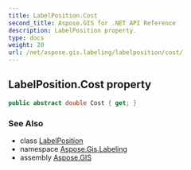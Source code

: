 ```yaml
---
title: LabelPosition.Cost
second_title: Aspose.GIS for .NET API Reference
description: LabelPosition property. 
type: docs
weight: 20
url: /net/aspose.gis.labeling/labelposition/cost/
---
```

## LabelPosition.Cost property

```csharp
public abstract double Cost { get; }
```

### See Also

* class [LabelPosition](../)
* namespace [Aspose.Gis.Labeling](../../labelposition/)
* assembly [Aspose.GIS](../../../)



